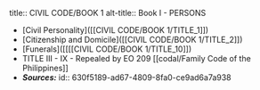 title:: CIVIL CODE/BOOK 1
alt-title:: Book I - PERSONS

- [Civil Personality]([[CIVIL CODE/BOOK 1/TITLE_1]])
- [Citizenship and Domicile]([[CIVIL CODE/BOOK 1/TITLE_2]])
- [Funerals]([[[[CIVIL CODE/BOOK 1/TITLE_10]])
- TITLE III - IX - Repealed by EO 209 [[codal/Family Code of the Philippines]]
- ***Sources:***
  id:: 630f5189-ad67-4809-8fa0-ce9ad6a7a938